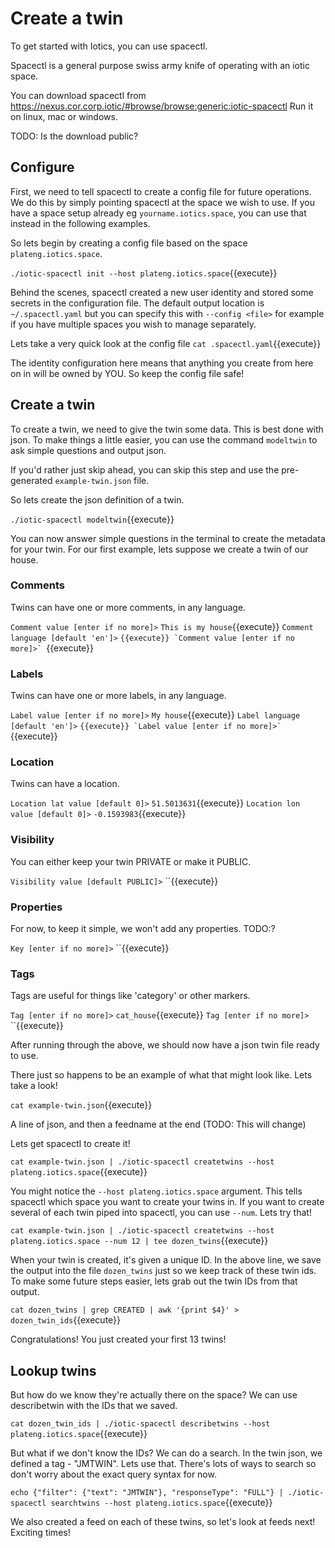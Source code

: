 # Create a twin

To get started with Iotics, you can use spacectl.

Spacectl is a general purpose swiss army knife of operating with an iotic space. 

You can download spacectl from https://nexus.cor.corp.iotic/#browse/browse:generic:iotic-spacectl
Run it on linux, mac or windows.

TODO: Is the download public?

## Configure

First, we need to tell spacectl to create a config file for future operations. We do this by
simply pointing spacectl at the space we wish to use.
If you have a space setup already eg `yourname.iotics.space`, you can use that instead in the following
examples.

So lets begin by creating a config file based on the space `plateng.iotics.space`.

`./iotic-spacectl init --host plateng.iotics.space`{{execute}}

Behind the scenes, spacectl created a new user identity and stored some secrets in the configuration file.
The default output location is `~/.spacectl.yaml` but you can specify this with `--config <file>` for example
if you have multiple spaces you wish to manage separately.

Lets take a very quick look at the config file
`cat .spacectl.yaml`{{execute}}

The identity configuration here means that anything you create from here on in will be owned by YOU. So keep
the config file safe!

## Create a twin

To create a twin, we need to give the twin some data. This is best done with json.
To make things a little easier, you can use the command `modeltwin` to ask simple questions and output json.

If you'd rather just skip ahead, you can skip this step and use the pre-generated `example-twin.json` file.

So lets create the json definition of a twin.

`./iotic-spacectl modeltwin`{{execute}}

You can now answer simple questions in the terminal to create the metadata for your twin.
For our first example, lets suppose we create a twin of our house.

### Comments

Twins can have one or more comments, in any language.

`Comment value [enter if no more]>` `This is my house`{{execute}}
`Comment language [default 'en']>` ``{{execute}}
`Comment value [enter if no more]>` ``{{execute}}

### Labels

Twins can have one or more labels, in any language.

`Label value [enter if no more]>` `My house`{{execute}}
`Label language [default 'en']>` ``{{execute}}
`Label value [enter if no more]>` ``{{execute}}

### Location

Twins can have a location.

`Location lat value [default 0]>` `51.5013631`{{execute}}
`Location lon value [default 0]>` `-0.1593983`{{execute}}

### Visibility

You can either keep your twin PRIVATE or make it PUBLIC.

`Visibility value [default PUBLIC]>` ``{{execute}}

### Properties

For now, to keep it simple, we won't add any properties.
TODO:?

`Key [enter if no more]>` ``{{execute}}

### Tags

Tags are useful for things like 'category' or other markers.

`Tag [enter if no more]>` `cat_house`{{execute}}
`Tag [enter if no more]>` ``{{execute}}

After running through the above, we should now have a json twin file ready to use.



There just so happens to be an example of what that might look like. Lets take a look!

`cat example-twin.json`{{execute}}

A line of json, and then a feedname at the end (TODO: This will change)

Lets get spacectl to create it!

`cat example-twin.json | ./iotic-spacectl createtwins --host plateng.iotics.space`{{execute}}

You might notice the `--host plateng.iotics.space` argument. This tells spacectl which space you want to create your twins in.
If you want to create several of each twin piped into spacectl, you can use `--num`. Lets try that!

`cat example-twin.json | ./iotic-spacectl createtwins --host plateng.iotics.space --num 12 | tee dozen_twins`{{execute}}

When your twin is created, it's given a unique ID. In the above line, we save the output into the file `dozen_twins` just so we keep
track of these twin ids.
To make some future steps easier, lets grab out the twin IDs from that output.

`cat dozen_twins | grep CREATED | awk '{print $4}' > dozen_twin_ids`{{execute}}

Congratulations! You just created your first 13 twins!

## Lookup twins

But how do we know they're actually there on the space? We can use describetwin with the IDs that we saved.

`cat dozen_twin_ids | ./iotic-spacectl describetwins --host plateng.iotics.space`{{execute}}

But what if we don't know the IDs? We can do a search. In the twin json, we defined a tag - "JMTWIN". Lets use that.
There's lots of ways to search so don't worry about the exact query syntax for now.

`echo {"filter": {"text": "JMTWIN"}, "responseType": "FULL"} | ./iotic-spacectl searchtwins --host plateng.iotics.space`{{execute}}

We also created a feed on each of these twins, so let's look at feeds next! Exciting times!